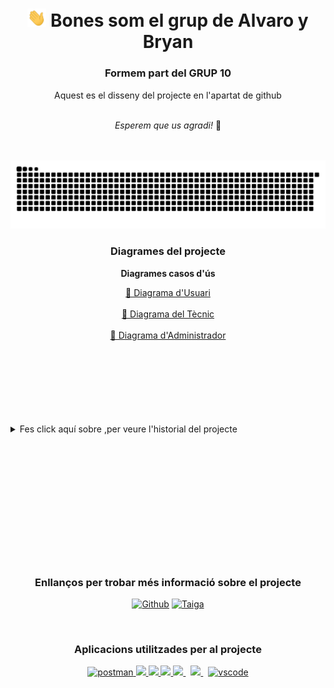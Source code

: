 <h1 align="center"><img src="https://raw.githubusercontent.com/ABSphreak/ABSphreak/master/gifs/Hi.gif" width="30px" /> Bones som el grup de Alvaro y Bryan</h1>
<h3 align="center">Formem part del GRUP 10</h3>

<div align="center">
Aquest es el disseny del projecte en l'apartat de github <br>
 <br>

<i>Esperem que us agradi!</i> 🚀
<br>
<br>
<br>
</div>

<p align = "center">
	<img src = "https://github.com/7oSkaaa/7oSkaaa/blob/output/github-contribution-grid-snake.svg?" alt = "Snake Game"/>
</p>

<div align="center">
  <h3>Diagrames del projecte</h3>

  <strong>Diagrames casos d'ús</strong>
  <p>
    <a href="diagrames/Diagrama_CU_Usuari.drawio.png" target="_blank">📄 Diagrama d'Usuari </a> <br><br>
    <a href="diagrames/Diagrama_CU_Tecnic.drawio.png" target="_blank">📄 Diagrama del Tècnic </a> <br><br>
    <a href="diagrames/Diagrama_CU_Administrador.drawio.png" target="_blank">📄 Diagrama d'Administrador</a>
  </p>
</div>

<br>
<br>
<br>
<br>
<br>
<br>
<br>


<div>
<details>
<summary align="left">Fes click aquí sobre ,per veure l'historial del projecte
</summary> <br> <br> 

<strong>22/04/2025</strong> <br> 
<p>En aquest dia creem el Taiga i el grup en el repositori de github també creem el disseny de tot el github per tenir una bona presentacio dels diagrames</p>
<br> <br> 

 <strong>23/04/2025</strong> <br> 
<p> Vam crear els diagrames de casos d'us i els vaig pujar al github i començem l'esquema de pantalles (wireframe) </p> <br> <br>

 <strong>24/04/2025</strong> <br> 
<p> Treballem el el model E-R y conceptual de la base de dades del usuaris tècnics,administrador acabem l'esquema de pantalles de les incidències </p> <br> <br>


 <strong>25/04/2025</strong> <br> 
<p> Convertim el model E-Rconceptual de la base de dades a model Relacional (Creació de taules a la base de dades) i planifiquem el Sprint 1 que farem la setmana vinent</p> <br> <br>


</details>
</div>

<br>
<br>
<br>
<br>
<br>
<br>
<br>
<br>
<br>
<br>
<br>
<br>

<div align="center">
<h3>Enllanços per trobar més informació sobre el projecte</h3>
<p>
<a href="https://github.com/inspedralbes/projecte-1daw-24-25-daw1pj-PataPim" target="_blank"><img alt="Github" src="https://img.shields.io/badge/GitHub-%2312100E.svg?&style=for-the-badge&logo=Github&logoColor=white" width='100' height='30' /></a> 
<a href="https://tree.taiga.io/project/bryanruzafagon-daw1pj10/backlog" target="_blank"><img alt="Taiga" src="https://docs.taiga.io/imgs/logo.png"  width='100' height='30'  /></a> 
</p>
</div>

<br>

<div align="center">
<h3>Aplicacions utilitzades per al projecte </h3> 

<a href="https://www.php.net/" target="_blank"> <img src="https://www.vectorlogo.zone/logos/php/php-icon.svg" alt="postman" width="45" height="45"/> </a> 
    <a href="https://www.w3.org/html/" target="_blank"> <img src="https://img.icons8.com/color/48/000000/html-5.png"/> </a> 
    <a href="https://www.w3schools.com/css/" target="_blank"> <img src="https://img.icons8.com/color/48/000000/css3.png"/> </a> 
    <a href="https://developer.mozilla.org/en-US/docs/Web/JavaScript" target="_blank"> <img src="https://img.icons8.com/color/48/000000/javascript.png"/> </a> 
    <a style="padding-right:8px;" href="https://www.mysql.com/" target="_blank"> <img src="https://img.icons8.com/fluent/50/000000/mysql-logo.png"/> </a>
    <a style="padding-right:8px;" href="https://nodejs.org" target="_blank"> <img src="https://img.icons8.com/color/48/000000/nodejs.png"/> </a> 
       <a href="https://code.visualstudio.com/" target="_blank"> <img src="https://www.vectorlogo.zone/logos/visualstudio_code/visualstudio_code-icon.svg" alt="vscode" width="45" height="45"/> </a>

</div>
